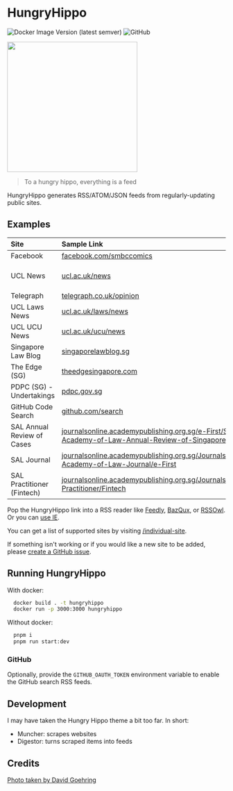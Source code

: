 # HungryHippo

![Docker Image Version (latest semver)](https://img.shields.io/docker/v/hueyy/hungryhippo?label=docker%20version)
![GitHub](https://img.shields.io/badge/licence-EUPL--1.2-blue)

<img src="https://live.staticflickr.com/3436/3225591269_5001acef98_b_d.jpg" width="300" />

> To a hungry hippo, everything is a feed

HungryHippo generates RSS/ATOM/JSON feeds from regularly-updating public sites.

## Examples

| Site                       | Sample Link                                                                                                                                                                                                                    | HungryHippo Link                                                                                                                                                                                                                                                                                                                                                                                                                                                                                                                                                                                           |
|:-------------------------- |:------------------------------------------------------------------------------------------------------------------------------------------------------------------------------------------------------------------------------ |:---------------------------------------------------------------------------------------------------------------------------------------------------------------------------------------------------------------------------------------------------------------------------------------------------------------------------------------------------------------------------------------------------------------------------------------------------------------------------------------------------------------------------------------------------------------------------------------------------------- |
| Facebook                   | [facebook.com/smbccomics](https://facebook.com/smbccomics)                                                                                                                                                                     | [/facebook/smbccomics](https://hungryhippo.huey.xyz/facebook/smbccomics)                                                                                                                                                                                                                                                                                                                                                                                                                                                                                                                                   |
| UCL News                   | [ucl.ac.uk/news](https://ucl.ac.uk/news/)                                                                                                                                                                                      | [/individual-site/ucl.ac.uk/news/?url=https://search2.ucl.ac.uk/s/search.json?collection=drupal-push-news-news&meta_UclCommunicationType=%22top+stories%22](https://hungryhippo.huey.xyz/individual-site/ucl.ac.uk/news/?title=UCL%20News&description=Follow%20all%20the%20latest%20news%20from%20the%20UCL%20media%20relations%20team,%20view%20UCL%27s%20presence%20in%20the%20media,%20and%20get%20in%20touch%20for%20more%20information%20and%20access%20to%20UCL%20experts.&url=https://search2.ucl.ac.uk/s/search.json?collection=drupal-push-news-news&meta_UclCommunicationType=%22top+stories%22) |
| Telegraph                  | [telegraph.co.uk/opinion](https://www.telegraph.co.uk/opinion)                                                                                                                                                                 | [/individual-site/telegraph.co.uk/?url=https://www.telegraph.co.uk/opinion/](https://hungryhippo.huey.xyz/individual-site/telegraph.co.uk/?url=https://www.telegraph.co.uk/opinion/)                                                                                                                                                                                                                                                                                                                                                                                                                       |
| UCL Laws News              | [ucl.ac.uk/laws/news](https://www.ucl.ac.uk/laws/news)                                                                                                                                                                         | [/individual-site/ucl.ac.uk/news/?url=https://cms-feed.ucl.ac.uk/s/search.json?collection=drupal-laws-new%26&meta_UclOrgUnit=%22UCL Faculty of Laws%22&title=UCL%20Laws%20News](https://hungryhippo.huey.xyz/individual-site/ucl.ac.uk/news/?url=https://cms-feed.ucl.ac.uk/s/search.json?collection=drupal-laws-new%26&meta_UclOrgUnit=%22UCL%20Faculty%20of%20Laws%22&title=UCL%20Laws%20News)                                                                                                                                                                                                           |
| UCL UCU News               | [ucl.ac.uk/ucu/news](https://www.ucl.ac.uk/ucu/news)                                                                                                                                                                           | [/individual-site/ucl.ac.uk/news/?url=https://cms-feed.ucl.ac.uk/s/search.json?collection=drupal-professional-services-news%26meta_UclOrgUnit="UCL UCU"&title=UCL UCU](https://hungryhippo.huey.xyz/individual-site/ucl.ac.uk/news/?url=https://cms-feed.ucl.ac.uk/s/search.json?collection=drupal-professional-services-news%26meta_UclOrgUnit=%22UCL%20UCU%22&title=UCL%20UCU)                                                                                                                                                                                                                           |
| Singapore Law Blog         | [singaporelawblog.sg](https://singaporelawblog.sg)                                                                                                                                                                             | [/individual-site/singaporelawblog.sg](https://hungryhippo.huey.xyz/individual-site/singaporelawblog.sg)                                                                                                                                                                                                                                                                                                                                                                                                                                                                                                   |
| The Edge (SG)              | [theedgesingapore.com](https://theedgesingapore.com)                                                                                                                                                                           | [/individual-site/theedgesingapore.com](https://hungryhippo.huey.xyz/individual-site/theedgesingapore.com)                                                                                                                                                                                                                                                                                                                                                                                                                                                                                                 |
| PDPC (SG) - Undertakings   | [pdpc.gov.sg](https://www.pdpc.gov.sg)                                                                                                                                                                                         | [/individual-site/pdpc.gov.sg/undertaking](https://hungryhippo.huey.xyz/individual-site/pdpc.gov.sg/undertaking)                                                                                                                                                                                                                                                                                                                                                                                                                                                                                           |
| GitHub Code Search         | [github.com/search](https://github.com/search)                                                                                                                                                                                 | [/github?q="xkcd.com"](https://hungryhippo.huey.xyz/github?q="xkcd.com")                                                                                                                                                                                                                                                                                                                                                                                                                                                                                                                                   |
| SAL Annual Review of Cases | [journalsonline.academypublishing.org.sg/e-First/Singapore-Academy-of-Law-Annual-Review-of-Singapore-Cases](https://journalsonline.academypublishing.org.sg/e-First/Singapore-Academy-of-Law-Annual-Review-of-Singapore-Cases) | [/individual-site/academypublishing.org.sg/annual-review-of-cases](https://hungryhippo.huey.xyz/individual-site/academypublishing.org.sg/annual-review-of-cases)                                                                                                                                                                                                                                                                                                                                                                                                                                           |
| SAL Journal                | [journalsonline.academypublishing.org.sg/Journals/Singapore-Academy-of-Law-Journal/e-First](https://journalsonline.academypublishing.org.sg/Journals/Singapore-Academy-of-Law-Journal/e-First)                                 | [/individual-site/academypublishing.org.sg/sal-journal](https://hungryhippo.huey.xyz/individual-site/academypublishing.org.sg/sal-journal)                                                                                                                                                                                                                                                                                                                                                                                                                                                               |
| SAL Practitioner (Fintech) | [journalsonline.academypublishing.org.sg/Journals/SAL-Practitioner/Fintech](https://journalsonline.academypublishing.org.sg/Journals/SAL-Practitioner/Fintech)                                                                 | [/individual-site/academypublishing.org.sg/sal-practitioner/?area=Fintech](https://hungryhippo.huey.xyz/individual-site/academypublishing.org.sg/sal-practitioner/?area=Fintech)                                                                                                                                                                                                                                                                                                                                                                                                                         |


Pop the HungryHippo link into a RSS reader like [Feedly](https://feedly.com), [BazQux](https://bazqux.com/), or [RSSOwl](http://www.rssowl.org). Or you can [use IE](https://www.wikihow.com/Subscribe-to-and-Read-RSS-Feeds-with-Internet-Explorer).

You can get a list of supported sites by visiting [/individual-site](https://hungryhippo.huey.xyz/individual-site).

If something isn't working or if you would like a new site to be added, please [create a GitHub issue](https://github.com/hueyy/HungryHippo/issues/new).

## Running HungryHippo

With docker:

```bash
  docker build . -t hungryhippo
  docker run -p 3000:3000 hungryhippo
```

Without docker:

```bash
  pnpm i
  pnpm run start:dev
```

### GitHub

Optionally, provide the `GITHUB_OAUTH_TOKEN` environment variable to enable the GitHub search RSS feeds.

## Development

I may have taken the Hungry Hippo theme a bit too far. In short:

- Muncher: scrapes websites
- Digestor: turns scraped items into feeds


## Credits

[Photo taken by David Goehring](https://www.flickr.com/photos/carbonnyc/3225591269)
